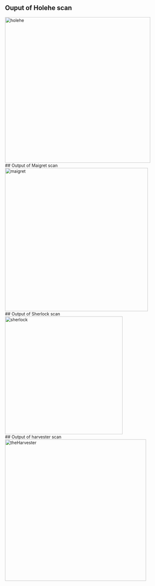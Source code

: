 ## Ouput of Holehe scan
<img width="481" alt="holehe" src="https://github.com/user-attachments/assets/f8173d58-9863-47fb-b3c6-88b4bd8d6618" />
<br>
## Output of Maigret scan
<img width="473" alt="maigret" src="https://github.com/user-attachments/assets/d0e276a7-be0b-4747-b5e2-c88b1dfa55be" />
<br>
## Output of Sherlock scan
<img width="389" alt="sherlock" src="https://github.com/user-attachments/assets/1b7e9274-dca5-4684-8ba5-2cc8cf755e1b" />


<br>
## Output of harvester scan

<img width="467" alt="theHarvester" src="https://github.com/user-attachments/assets/78f6c75b-f090-4458-a1ca-1f9b712215d0" />

